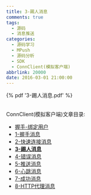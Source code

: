 ```yaml
---
title: 3-踢人消息
comments: true
tags:
  - 源码
  - 消息推送
categories:
  - 源码学习
  - MPush
  - 源码分析
  - SDK
  - ConnClient(模拟客户端)
abbrlink: 20000
date: 2016-03-01 21:00:00
---
```



{% pdf '3-踢人消息.pdf' %}

<br>
ConnClient(模拟客户端)文章目录:

* [握手-绑定用户](../握手-绑定用户)
* [1-握手消息](../1-握手消息)
* [2-快速连接消息](../2-快速连接消息)
* **[3-踢人消息](../3-踢人消息)**
* [4-错误消息](../4-错误消息)
* [5-推送消息](../5-推送消息)
* [6-心跳消息](../6-心跳消息)
* [7-成功消息](../7-成功消息)
* [8-HTTP代理消息](../8-HTTP代理消息)
